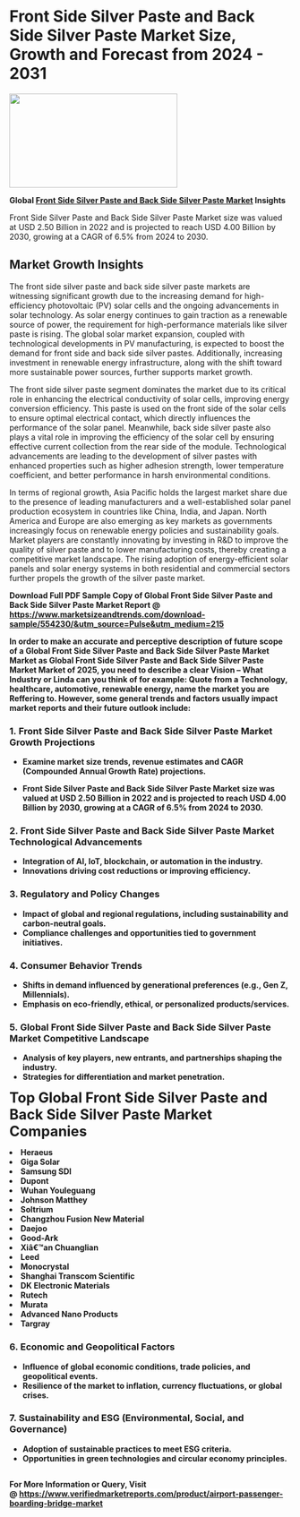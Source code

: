 <H1>Front Side Silver Paste and Back Side Silver Paste Market Size, Growth and Forecast from 2024 - 2031</H1><img class="aligncenter size-medium wp-image-584254" src="https://thirdeyenews.in/wp-content/uploads/2024/09/Global-Market-Research-300x168.jpeg" alt="" width="300" height="168" /><p><strong>Global&nbsp;<a href="https://www.marketsizeandtrends.com/download-sample/554230/&amp;utm_source=Pulse&amp;utm_medium=215">Front Side Silver Paste and Back Side Silver Paste Market</a> Insights</strong></p><p>Front Side Silver Paste and Back Side Silver Paste Market size was valued at USD 2.50 Billion in 2022 and is projected to reach USD 4.00 Billion by 2030, growing at a CAGR of 6.5% from 2024 to 2030.</p><p><h2>Market Growth Insights</h2> <p>The front side silver paste and back side silver paste markets are witnessing significant growth due to the increasing demand for high-efficiency photovoltaic (PV) solar cells and the ongoing advancements in solar technology. As solar energy continues to gain traction as a renewable source of power, the requirement for high-performance materials like silver paste is rising. The global solar market expansion, coupled with technological developments in PV manufacturing, is expected to boost the demand for front side and back side silver pastes. Additionally, increasing investment in renewable energy infrastructure, along with the shift toward more sustainable power sources, further supports market growth.</p> <p><strong></strong></p> <p>The front side silver paste segment dominates the market due to its critical role in enhancing the electrical conductivity of solar cells, improving energy conversion efficiency. This paste is used on the front side of the solar cells to ensure optimal electrical contact, which directly influences the performance of the solar panel. Meanwhile, back side silver paste also plays a vital role in improving the efficiency of the solar cell by ensuring effective current collection from the rear side of the module. Technological advancements are leading to the development of silver pastes with enhanced properties such as higher adhesion strength, lower temperature coefficient, and better performance in harsh environmental conditions.</p> <p>In terms of regional growth, Asia Pacific holds the largest market share due to the presence of leading manufacturers and a well-established solar panel production ecosystem in countries like China, India, and Japan. North America and Europe are also emerging as key markets as governments increasingly focus on renewable energy policies and sustainability goals. Market players are constantly innovating by investing in R&D to improve the quality of silver paste and to lower manufacturing costs, thereby creating a competitive market landscape. The rising adoption of energy-efficient solar panels and solar energy systems in both residential and commercial sectors further propels the growth of the silver paste market.</p> <p><strong></p><p><span class=""><strong>Download Full PDF Sample Copy of Global Front Side Silver Paste and Back Side Silver Paste Market Report</strong> @ <a href="https://www.marketsizeandtrends.com/download-sample/554230/&amp;utm_source=Pulse&amp;utm_medium=215" target="_blank">https://www.marketsizeandtrends.com/download-sample/554230/&amp;utm_source=Pulse&amp;utm_medium=215</a></span></p><p>In order to make an accurate and perceptive description of future scope of a Global&nbsp;Front Side Silver Paste and Back Side Silver Paste Market Market as Global&nbsp;Front Side Silver Paste and Back Side Silver Paste Market Market of 2025, you need to describe a clear Vision &ndash; What Industry or Linda can you think of for example: Quote from a Technology, healthcare, automotive, renewable energy, name the market you are Reffering to. However, some general trends and factors usually impact market reports and their future outlook include:</p><h3>1.&nbsp;<strong>Front Side Silver Paste and Back Side Silver Paste Market Growth Projections</strong></h3><ul><li>Examine market size trends, revenue estimates and CAGR (Compounded Annual Growth Rate) projections.</li><li><p>Front Side Silver Paste and Back Side Silver Paste Market size was valued at USD 2.50 Billion in 2022 and is projected to reach USD 4.00 Billion by 2030, growing at a CAGR of 6.5% from 2024 to 2030.</p></li></ul><h3>2.&nbsp;<strong>Front Side Silver Paste and Back Side Silver Paste Market Technological Advancements</strong></h3><ul><li>Integration of AI, IoT, blockchain, or automation in the industry.</li><li>Innovations driving cost reductions or improving efficiency.</li></ul><h3>3.&nbsp;<strong>Regulatory and Policy Changes</strong></h3><ul><li>Impact of global and regional regulations, including sustainability and carbon-neutral goals.</li><li>Compliance challenges and opportunities tied to government initiatives.</li></ul><h3>4.&nbsp;<strong>Consumer Behavior Trends</strong></h3><ul><li>Shifts in demand influenced by generational preferences (e.g., Gen Z, Millennials).</li><li>Emphasis on eco-friendly, ethical, or personalized products/services.</li></ul><h3>5.&nbsp;<strong>Global Front Side Silver Paste and Back Side Silver Paste Market Competitive Landscape</strong></h3><ul><li>Analysis of key players, new entrants, and partnerships shaping the industry.</li><li>Strategies for differentiation and market penetration.</li></ul><p data-pm-slice="1 1 []"><span style="color: inherit; font-family: inherit; font-size: 25px;">Top Global Front Side Silver Paste and Back Side Silver Paste Market Companies</span></p><div class="" data-test-id=""><p><li>Heraeus</li><li> Giga Solar</li><li> Samsung SDI</li><li> Dupont</li><li> Wuhan Youleguang</li><li> Johnson Matthey</li><li> Soltrium</li><li> Changzhou Fusion New Material</li><li> Daejoo</li><li> Good-Ark</li><li> Xiâ€™an Chuanglian</li><li> Leed</li><li> Monocrystal</li><li> Shanghai Transcom Scientific</li><li> DK Electronic Materials</li><li> Rutech</li><li> Murata</li><li> Advanced Nano Products</li><li> Targray</li></p></div><h3>6.&nbsp;<strong>Economic and Geopolitical Factors</strong></h3><ul><li>Influence of global economic conditions, trade policies, and geopolitical events.</li><li>Resilience of the market to inflation, currency fluctuations, or global crises.</li></ul><h3>7.&nbsp;<strong>Sustainability and ESG (Environmental, Social, and Governance)</strong></h3><ul><li>Adoption of sustainable practices to meet ESG criteria.</li><li>Opportunities in green technologies and circular economy principles.</li></ul><h2><strong style="font-size: 14px;">For More Information or Query, Visit @&nbsp;</strong><a style="background-color: #ffffff; font-size: 14px;" href="https://www.marketsizeandtrends.com/report/front-side-silver-paste-and-back-side-silver-paste-market/" target="_blank">https://www.verifiedmarketreports.com/product/airport-passenger-boarding-bridge-market</a></h2>
